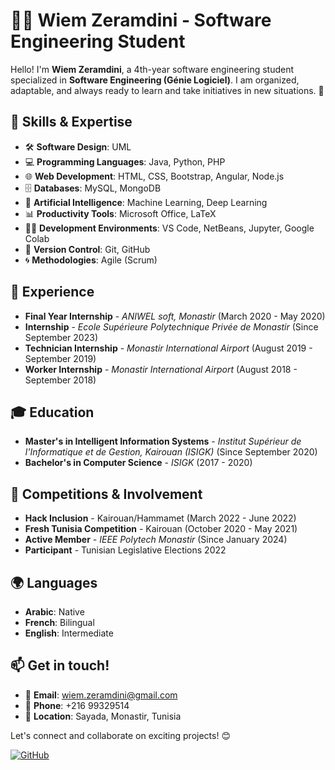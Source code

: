 # 👩‍💻 Wiem Zeramdini - Software Engineering Student

Hello! I'm **Wiem Zeramdini**, a 4th-year software engineering student specialized in **Software Engineering (Génie Logiciel)**. I am organized, adaptable, and always ready to learn and take initiatives in new situations. 🚀

## 🌟 Skills & Expertise
- 🛠️ **Software Design**: UML
- 💻 **Programming Languages**: Java, Python, PHP
- 🌐 **Web Development**: HTML, CSS, Bootstrap, Angular, Node.js
- 🗄️ **Databases**: MySQL, MongoDB
- 🤖 **Artificial Intelligence**: Machine Learning, Deep Learning
- 📊 **Productivity Tools**: Microsoft Office, LaTeX
- 👨‍💻 **Development Environments**: VS Code, NetBeans, Jupyter, Google Colab
- 🔄 **Version Control**: Git, GitHub
- 🌀 **Methodologies**: Agile (Scrum)

## 💼 Experience

- **Final Year Internship** - _ANIWEL soft, Monastir_ (March 2020 - May 2020)
- **Internship** - _Ecole Supérieure Polytechnique Privée de Monastir_ (Since September 2023)
- **Technician Internship** - _Monastir International Airport_ (August 2019 - September 2019)
- **Worker Internship** - _Monastir International Airport_ (August 2018 - September 2018)

## 🎓 Education

- **Master's in Intelligent Information Systems** - _Institut Supérieur de l'Informatique et de Gestion, Kairouan (ISIGK)_ (Since September 2020)
- **Bachelor's in Computer Science** - _ISIGK_ (2017 - 2020)

## 🏅 Competitions & Involvement

- **Hack Inclusion** - Kairouan/Hammamet (March 2022 - June 2022)
- **Fresh Tunisia Competition** - Kairouan (October 2020 - May 2021)
- **Active Member** - _IEEE Polytech Monastir_ (Since January 2024)
- **Participant** - Tunisian Legislative Elections 2022

## 🌍 Languages
- **Arabic**: Native
- **French**: Bilingual
- **English**: Intermediate

## 📫 Get in touch!
- 📧 **Email**: wiem.zeramdini@gmail.com
- 📱 **Phone**: +216 99329514
- 📍 **Location**: Sayada, Monastir, Tunisia

Let's connect and collaborate on exciting projects! 😊

[![GitHub](https://img.shields.io/badge/GitHub-ZeramdiniWiem-181717?style=for-the-badge&logo=github)](https://github.com/zeramdiniWiem)
